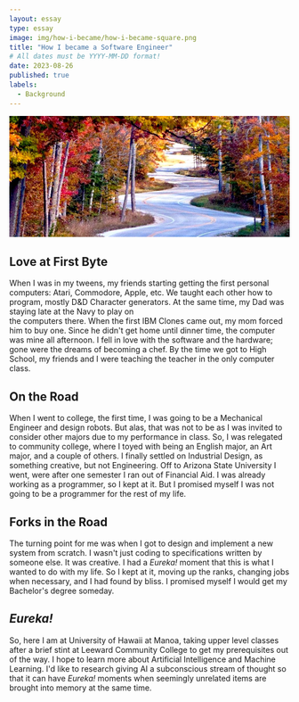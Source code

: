 ```yaml
---
layout: essay
type: essay
image: img/how-i-became/how-i-became-square.png
title: "How I became a Software Engineer"
# All dates must be YYYY-MM-DD format!
date: 2023-08-26
published: true
labels:
  - Background
---
```


<img class="img-fluid" alt="crooked road" src="../img/how-i-became/how-i-became.png">

## Love at First Byte

When I was in my tweens, my friends starting getting the first personal computers: Atari, Commodore, Apple, etc. We taught each other how to program, mostly D&D Character generators. At the same time, my Dad was staying late at the Navy to play on  
the computers there. When the first IBM Clones came out, my mom forced him to buy one. Since he didn't get home until dinner time, the computer was mine all afternoon. I fell in love with the software and the hardware; gone were the dreams of
becoming a chef. By the time we got to High School, my friends and I were teaching the teacher in the only computer class.

## On the Road

When I went to college, the first time, I was going to be a Mechanical Engineer and design robots. But alas, that was not to be as I was invited to consider other majors due to my performance in class. So, I was relegated to community college, where
I toyed with being an English major, an Art major, and a couple of others. I finally settled on Industrial Design, as something creative, but not Engineering. Off to Arizona State University I went, were after one semester I ran out of Financial Aid.
I was already working as a programmer, so I kept at it. But I promised myself I was not going to be a programmer for the rest of my life.

## Forks in the Road

The turning point for me was when I got to design and implement a new system from scratch. I wasn't just coding to specifications written by someone else. It was creative. I had a *Eureka!* moment that this is what I wanted to do with my life. So I
kept at it, moving up the ranks, changing jobs when necessary, and I had found by bliss. I promised myself I would get my Bachelor's degree someday.

## *Eureka!*

So, here I am at University of Hawaii at Manoa, taking upper level classes after a brief stint at Leeward Community College to get my prerequisites out of the way. I hope to learn more about Artificial Intelligence and Machine Learning. I'd like to
research giving AI a subconscious stream of thought so that it can have *Eureka!* moments when seemingly unrelated items are brought into memory at the same time.
